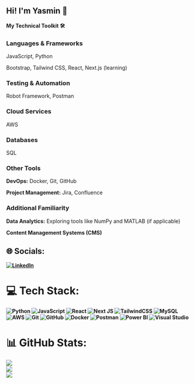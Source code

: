 <h2>Hi! I'm Yasmin 👋</h2>
<p><strong>My Technical Toolkit 🛠️</strong></p>

<h3>Languages & Frameworks</h3>
<p></strong> JavaScript, Python</p>
<p></strong> Bootstrap, Tailwind CSS, React, Next.js (learning)</p>

<h3>Testing & Automation</h3>
<p></strong> Robot Framework, Postman</p>

<h3>Cloud Services</h3>
<p></strong> AWS</p>

<h3>Databases</h3>
<p></strong> SQL</p>

<h3>Other Tools</h3>
<p><strong>DevOps:</strong> Docker, Git, GitHub</p>
<p><strong>Project Management:</strong> Jira, Confluence</p>

<h3>Additional Familiarity</h3>
<p><strong>Data Analytics:</strong> Exploring tools like NumPy and MATLAB (if applicable)</p>
<p><strong>Content Management Systems (CMS) </p>


## 🌐 Socials:
[![LinkedIn](https://img.shields.io/badge/LinkedIn-%230077B5.svg?logo=linkedin&logoColor=white)](https://linkedin.com/in/https://www.linkedin.com/in/yasmin-ebrahimi/) 

# 💻 Tech Stack:
![Python](https://img.shields.io/badge/python-3670A0?style=for-the-badge&logo=python&logoColor=ffdd54) 
![JavaScript](https://img.shields.io/badge/javascript-%23323330.svg?style=for-the-badge&logo=javascript&logoColor=%23F7DF1E) 
![React](https://img.shields.io/badge/react-%2320232a.svg?style=for-the-badge&logo=react&logoColor=%2361DAFB) 
![Next JS](https://img.shields.io/badge/Next-black?style=for-the-badge&logo=next.js&logoColor=white) 
![TailwindCSS](https://img.shields.io/badge/tailwindcss-%2338B2AC.svg?style=for-the-badge&logo=tailwind-css&logoColor=white) 
![MySQL](https://img.shields.io/badge/mysql-4479A1.svg?style=for-the-badge&logo=mysql&logoColor=white) 
![AWS](https://img.shields.io/badge/AWS-%23FF9900.svg?style=for-the-badge&logo=amazon-aws&logoColor=white) 
![Git](https://img.shields.io/badge/git-%23F05033.svg?style=for-the-badge&logo=git&logoColor=white) 
![GitHub](https://img.shields.io/badge/github-%23121011.svg?style=for-the-badge&logo=github&logoColor=white) 
![Docker](https://img.shields.io/badge/docker-%230db7ed.svg?style=for-the-badge&logo=docker&logoColor=white) 
![Postman](https://img.shields.io/badge/Postman-FF6C37?style=for-the-badge&logo=postman&logoColor=white) 
![Power BI](https://img.shields.io/badge/Power%20BI-F2C811?style=for-the-badge&logo=powerbi&logoColor=black) 
![Visual Studio](https://img.shields.io/badge/Visual%20Studio-5C2D91.svg?style=for-the-badge&logo=visual-studio&logoColor=white)

# 📊 GitHub Stats:
![](https://github-readme-stats.vercel.app/api?username=yasminebrahimi&theme=dark&hide_border=false&include_all_commits=true&count_private=true)<br/>
![](https://github-readme-streak-stats.herokuapp.com/?user=yasminebrahimi&theme=dark&hide_border=false)<br/>
![](https://github-readme-stats.vercel.app/api/top-langs/?username=yasminebrahimi&theme=dark&hide_border=false&include_all_commits=true&count_private=true&layout=compact)

<!-- Proudly created with GPRM ( https://gprm.itsvg.in ) -->
